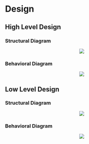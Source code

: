 # Design

## High Level Design 

### Structural Diagram
<div align="center"> 
<img src="https://github.com/VisheshYadav288037/Advanced-Electrical-Electronics/blob/master/2_Design/hight%20level%20struct.png" >
</div>

### Behavioral Diagram
<div align="center"> 
<img src="https://github.com/VisheshYadav288037/Advanced-Electrical-Electronics/blob/master/2_Design/High%20Level%20Behave.png" > 
</div>

## Low Level Design 

### Structural Diagram
<div align="center"> 
<img src="https://github.com/VisheshYadav288037/Advanced-Electrical-Electronics/blob/master/2_Design/Low%20level%20struct.png" >
</div>

### Behavioral Diagram
<div align="center"> 
<img src="https://github.com/VisheshYadav288037/Advanced-Electrical-Electronics/blob/master/2_Design/Lowlevel%20Behave.png" >
</div>

